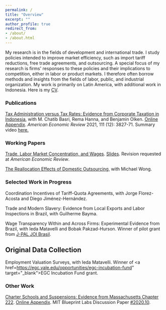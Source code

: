 ```yaml
---
permalink: /
title: "Overview"
excerpt: ""
author_profile: true
redirect_from: 
- /about/
- /about.html
---
```


My research is in the fields of development and international trade. I study policies intended to improve market efficiency, such as import tariff reductions, free trade agreements, and outsourcing. A special focus of my research is firms' responses to these policies and their implications to competition, either in labor or product markets. I therefore often borrow methods and insights from the fields of labor, public, and industrial organization. My work is primarily on Latin America, with additional work in Indonesia. Here is my <a href="https://mayarapfs.github.io/files/Mayara_Felix_CV_Summer_2024.pdf" target="_blank">CV</a>.

### Publications

<a href="https://mayarapfs.github.io/papers/MTO_ms_AER.pdf" target="_blank">Tax Administration versus Tax Rates: Evidence from Corporate Taxation in Indonesia</a>, with M. Chatib Basri, Rema Hanna, and Benjamin Olken. <a href="https://mayarapfs.github.io/papers/MTO_appendix.pdf" target="_blank">Online Appendix</a>. <em>American Economic Review </em> 2021, 111 (12): 3827-71. Summary video <a href="https://www.youtube.com/watch?v=g7uTn51kI14" target="_blank">here.</a>

### Working Papers

<a href="https://mayarapfs.github.io/papers/Felix_JMP.pdf" target="_blank">Trade, Labor Market Concentration, and Wages</a>. <a href="https://mayarapfs.github.io/papers/JMP_slides.pdf" target="_blank">Slides</a>. Revision requested at <em>American Economic Review</em>.

<a href="https://mayarapfs.github.io/papers/outsourcing.pdf" target="_blank">The Reallocation Effects of Domestic Outsourcing</a>, with Michael Wong.

### Selected Work in Progress

Coordination Incentives of Tariff-Quota Agreements, with Jorge Florez-Acosta and Diego Jiménez-Hernández.

Trade and Modern Slavery: Evidence from Local Exports and Labor Inspections in Brazil, with Guilherme Bayma.

Wage Transparency Within and Across Firms: Experimental Evidence from Brazil, with Ieda Matavelli and
Bobak Pakzad-Hurson. Winner of pilot grant from <a href="https://www.povertyactionlab.org/initiative-project/wage-transparency-within-and-across-firms-experimental-evidence-brazil" target="_blank">J-PAL JOI Brasil</a>.

## Original Data Collection

Employment Valuation Surveys, with Ieda Matavelli. Winner of <a href=https://egc.yale.edu/opportunities/egc-incubation-fund" target="_blank">EGC Incubation Fund</a> grant.

### Other Work

<a href="https://mayarapfs.github.io/papers/Charters and suspensions_MS.pdf" target="_blank">Charter Schools and Suspensions: Evidence from Massachusetts Chapter 222</a>. <a href="https://mayarapfs.github.io/papers/Charters and suspensions_Appendix.pdf" target="_blank">Online Appendix</a>. MIT Blueprint Labs Discussion Paper <a href="https://blueprintcdn.com/wp-content/uploads/2020/10/Blueprint-Labs-Discussion-Paper-2020.10-Felix.pdf" target="_blank">#2020.10</a>.
